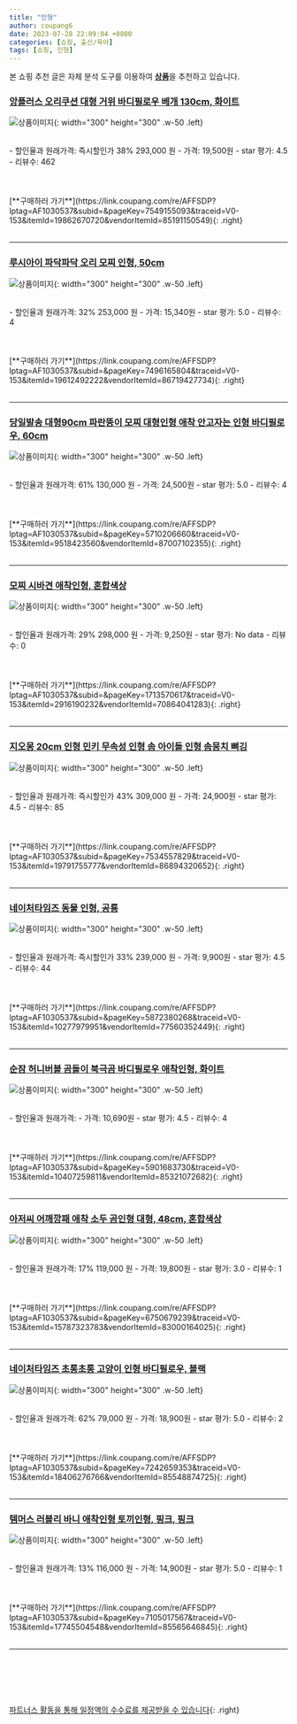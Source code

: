 ```yaml
---
title: "인형"
author: coupang6
date: 2023-07-28 22:09:04 +0800
categories: [쇼핑, 출산/육아]
tags: [쇼핑, 인형]
---
```


본 쇼핑 추천 글은 자체 분석 도구를 이용하여 [**상품**](https://link.coupang.com/a/bao1ui)을 추천하고 있습니다.

### [앙플러스 오리쿠션 대형 거위 바디필로우 베개 130cm, 화이트](https://link.coupang.com/re/AFFSDP?lptag=AF1030537&subid=&pageKey=7549155093&traceid=V0-153&itemId=19862670720&vendorItemId=85191150549)

![상품이미지](https://thumbnail8.coupangcdn.com/thumbnails/remote/230x230ex/image/vendor_inventory/1c35/47a648476aaa3dc6d732fc1991b77e262a0bf0e517db1400e96c574b6163.jpg){: width="300" height="300" .w-50 .left}


<br>
- 할인율과 원래가격: 즉시할인가 38%  293,000   원
- 가격: 19,500원
- star 평가: 4.5
- 리뷰수: 462
<br>
<br>
<br>
<br>
[**구매하러 가기**](https://link.coupang.com/re/AFFSDP?lptag=AF1030537&subid=&pageKey=7549155093&traceid=V0-153&itemId=19862670720&vendorItemId=85191150549){: .right}
<br>
<br>

---

### [루시아이 파닥파닥 오리 모찌 인형, 50cm](https://link.coupang.com/re/AFFSDP?lptag=AF1030537&subid=&pageKey=7496165804&traceid=V0-153&itemId=19612492222&vendorItemId=86719427734)

![상품이미지](https://thumbnail7.coupangcdn.com/thumbnails/remote/230x230ex/image/vendor_inventory/d101/f5d98233401502a15eb4e62a7da6aa2f7c39f2b780c633c0e848c007bcd2.jpg){: width="300" height="300" .w-50 .left}


<br>
- 할인율과 원래가격: 32%  253,000   원
- 가격: 15,340원
- star 평가: 5.0
- 리뷰수: 4
<br>
<br>
<br>
<br>
[**구매하러 가기**](https://link.coupang.com/re/AFFSDP?lptag=AF1030537&subid=&pageKey=7496165804&traceid=V0-153&itemId=19612492222&vendorItemId=86719427734){: .right}
<br>
<br>

---

### [당일발송 대형90cm 파란뚱이 모찌 대형인형 애착 안고자는 인형 바디필로우, 60cm](https://link.coupang.com/re/AFFSDP?lptag=AF1030537&subid=&pageKey=5710206660&traceid=V0-153&itemId=9518423560&vendorItemId=87007102355)

![상품이미지](https://thumbnail6.coupangcdn.com/thumbnails/remote/230x230ex/image/vendor_inventory/31ba/2deb3f4bcb97f92d4cba02dc7a1f3e289f0e2dff39260a8dc49db269087b.PNG){: width="300" height="300" .w-50 .left}


<br>
- 할인율과 원래가격: 61%  130,000   원
- 가격: 24,500원
- star 평가: 5.0
- 리뷰수: 4
<br>
<br>
<br>
<br>
[**구매하러 가기**](https://link.coupang.com/re/AFFSDP?lptag=AF1030537&subid=&pageKey=5710206660&traceid=V0-153&itemId=9518423560&vendorItemId=87007102355){: .right}
<br>
<br>

---

### [모찌 시바견 애착인형, 혼합색상](https://link.coupang.com/re/AFFSDP?lptag=AF1030537&subid=&pageKey=1713570617&traceid=V0-153&itemId=2916190232&vendorItemId=70864041283)

![상품이미지](https://thumbnail10.coupangcdn.com/thumbnails/remote/230x230ex/image/retail/images/639111048733560-4e42efd5-d8e7-46bf-b2ea-c0faccda3b99.jpg){: width="300" height="300" .w-50 .left}


<br>
- 할인율과 원래가격: 29%  298,000   원
- 가격: 9,250원
- star 평가: No data
- 리뷰수: 0
<br>
<br>
<br>
<br>
[**구매하러 가기**](https://link.coupang.com/re/AFFSDP?lptag=AF1030537&subid=&pageKey=1713570617&traceid=V0-153&itemId=2916190232&vendorItemId=70864041283){: .right}
<br>
<br>

---

### [지오몽 20cm 인형 민키 무속성 인형 솜 아이돌 인형 솜뭉치 뼈깅](https://link.coupang.com/re/AFFSDP?lptag=AF1030537&subid=&pageKey=7534557829&traceid=V0-153&itemId=19791755777&vendorItemId=86894320652)

![상품이미지](https://thumbnail10.coupangcdn.com/thumbnails/remote/230x230ex/image/vendor_inventory/1f5e/389a9de974c9887852e047a39b868efae6309bccfd306fcfd2dafb584c83.JPG){: width="300" height="300" .w-50 .left}


<br>
- 할인율과 원래가격: 즉시할인가 43%  309,000   원
- 가격: 24,900원
- star 평가: 4.5
- 리뷰수: 85
<br>
<br>
<br>
<br>
[**구매하러 가기**](https://link.coupang.com/re/AFFSDP?lptag=AF1030537&subid=&pageKey=7534557829&traceid=V0-153&itemId=19791755777&vendorItemId=86894320652){: .right}
<br>
<br>

---

### [네이처타임즈 동물 인형, 공룡](https://link.coupang.com/re/AFFSDP?lptag=AF1030537&subid=&pageKey=5872380268&traceid=V0-153&itemId=10277979951&vendorItemId=77560352449)

![상품이미지](https://thumbnail6.coupangcdn.com/thumbnails/remote/230x230ex/image/retail/images/4014199811580974-286d3138-2efa-4a11-adcf-e216f9a08b26.png){: width="300" height="300" .w-50 .left}


<br>
- 할인율과 원래가격: 즉시할인가 33%  239,000   원
- 가격: 9,900원
- star 평가: 4.5
- 리뷰수: 44
<br>
<br>
<br>
<br>
[**구매하러 가기**](https://link.coupang.com/re/AFFSDP?lptag=AF1030537&subid=&pageKey=5872380268&traceid=V0-153&itemId=10277979951&vendorItemId=77560352449){: .right}
<br>
<br>

---

### [순잠 허니버블 곰돌이 북극곰 바디필로우 애착인형, 화이트](https://link.coupang.com/re/AFFSDP?lptag=AF1030537&subid=&pageKey=5901683730&traceid=V0-153&itemId=10407259811&vendorItemId=85321072682)

![상품이미지](https://thumbnail6.coupangcdn.com/thumbnails/remote/230x230ex/image/retail/images/902817605061419-0f391711-3fa9-404f-a7a7-07c00c2bdc42.jpg){: width="300" height="300" .w-50 .left}


<br>
- 할인율과 원래가격: 
- 가격: 10,690원
- star 평가: 4.5
- 리뷰수: 4
<br>
<br>
<br>
<br>
[**구매하러 가기**](https://link.coupang.com/re/AFFSDP?lptag=AF1030537&subid=&pageKey=5901683730&traceid=V0-153&itemId=10407259811&vendorItemId=85321072682){: .right}
<br>
<br>

---

### [아저씨 어깨깡패 애착 소두 곰인형 대형, 48cm, 혼합색상](https://link.coupang.com/re/AFFSDP?lptag=AF1030537&subid=&pageKey=6750679239&traceid=V0-153&itemId=15787323783&vendorItemId=83000164025)

![상품이미지](https://thumbnail8.coupangcdn.com/thumbnails/remote/230x230ex/image/vendor_inventory/3a27/057f23eb42cafbcb7ef49e57d401dbeb6e4e5c9875bb143056b0e3f4eb56.png){: width="300" height="300" .w-50 .left}


<br>
- 할인율과 원래가격: 17%  119,000   원
- 가격: 19,800원
- star 평가: 3.0
- 리뷰수: 1
<br>
<br>
<br>
<br>
[**구매하러 가기**](https://link.coupang.com/re/AFFSDP?lptag=AF1030537&subid=&pageKey=6750679239&traceid=V0-153&itemId=15787323783&vendorItemId=83000164025){: .right}
<br>
<br>

---

### [네이처타임즈 초롱초롱 고양이 인형 바디필로우, 블랙](https://link.coupang.com/re/AFFSDP?lptag=AF1030537&subid=&pageKey=7242659353&traceid=V0-153&itemId=18406276766&vendorItemId=85548874725)

![상품이미지](https://thumbnail9.coupangcdn.com/thumbnails/remote/230x230ex/image/rs_quotation_api/lctzoikm/0bdbae197dca4d8ba861c17d42156df5.png){: width="300" height="300" .w-50 .left}


<br>
- 할인율과 원래가격: 62%  79,000   원
- 가격: 18,900원
- star 평가: 5.0
- 리뷰수: 2
<br>
<br>
<br>
<br>
[**구매하러 가기**](https://link.coupang.com/re/AFFSDP?lptag=AF1030537&subid=&pageKey=7242659353&traceid=V0-153&itemId=18406276766&vendorItemId=85548874725){: .right}
<br>
<br>

---

### [템머스 러블리 바니 애착인형 토끼인형, 핑크, 핑크](https://link.coupang.com/re/AFFSDP?lptag=AF1030537&subid=&pageKey=7105017567&traceid=V0-153&itemId=17745504548&vendorItemId=85565646845)

![상품이미지](https://thumbnail6.coupangcdn.com/thumbnails/remote/230x230ex/image/vendor_inventory/f99c/45c1c9eb9162469188bf78161e8b9efda1354e1790cac5e95d4803b42e0f.jpg){: width="300" height="300" .w-50 .left}


<br>
- 할인율과 원래가격: 13%  116,000   원
- 가격: 14,900원
- star 평가: 5.0
- 리뷰수: 1
<br>
<br>
<br>
<br>
[**구매하러 가기**](https://link.coupang.com/re/AFFSDP?lptag=AF1030537&subid=&pageKey=7105017567&traceid=V0-153&itemId=17745504548&vendorItemId=85565646845){: .right}
<br>
<br>

---
<br><br><br><br><br> [파트너스 활동을 통해 일정액의 수수료를 제공받을 수 있습니다](https://link.coupang.com/a/bao1ui){: .right}